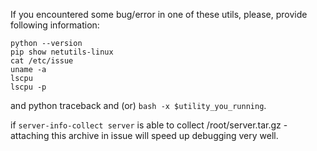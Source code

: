If you encountered some bug/error in one of these utils, please, provide following information:

```
python --version
pip show netutils-linux
cat /etc/issue
uname -a
lscpu
lscpu -p
```

and python traceback and (or) `bash -x $utility_you_running`.

if `server-info-collect server` is able to collect /root/server.tar.gz - attaching this archive in issue will speed up debugging very well.
